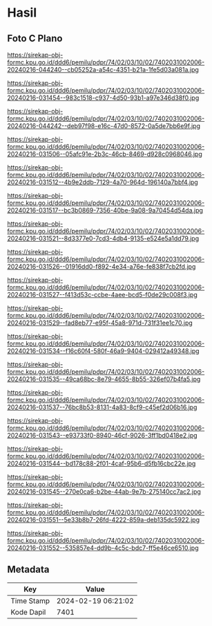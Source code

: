 # Hasil

## Foto C Plano

https://sirekap-obj-formc.kpu.go.id/ddd6/pemilu/pdpr/74/02/03/10/02/7402031002006-20240216-044240--cb05252a-a54c-4351-b21a-1fe5d03a081a.jpg

https://sirekap-obj-formc.kpu.go.id/ddd6/pemilu/pdpr/74/02/03/10/02/7402031002006-20240216-031454--983c1518-c937-4d50-93b1-a97e346d38f0.jpg

https://sirekap-obj-formc.kpu.go.id/ddd6/pemilu/pdpr/74/02/03/10/02/7402031002006-20240216-044242--deb97f98-e16c-47d0-8572-0a5de7bb6e9f.jpg

https://sirekap-obj-formc.kpu.go.id/ddd6/pemilu/pdpr/74/02/03/10/02/7402031002006-20240216-031506--05afc91e-2b3c-46cb-8469-d928c0968046.jpg

https://sirekap-obj-formc.kpu.go.id/ddd6/pemilu/pdpr/74/02/03/10/02/7402031002006-20240216-031512--4b9e2ddb-7129-4a70-964d-196140a7bbf4.jpg

https://sirekap-obj-formc.kpu.go.id/ddd6/pemilu/pdpr/74/02/03/10/02/7402031002006-20240216-031517--bc3b0869-7356-40be-9a08-9a70454d54da.jpg

https://sirekap-obj-formc.kpu.go.id/ddd6/pemilu/pdpr/74/02/03/10/02/7402031002006-20240216-031521--8d3377e0-7cd3-4db4-9135-e524e5a1dd79.jpg

https://sirekap-obj-formc.kpu.go.id/ddd6/pemilu/pdpr/74/02/03/10/02/7402031002006-20240216-031526--01916dd0-f892-4e34-a76e-fe838f7cb2fd.jpg

https://sirekap-obj-formc.kpu.go.id/ddd6/pemilu/pdpr/74/02/03/10/02/7402031002006-20240216-031527--f413d53c-ccbe-4aee-bcd5-f0de29c008f3.jpg

https://sirekap-obj-formc.kpu.go.id/ddd6/pemilu/pdpr/74/02/03/10/02/7402031002006-20240216-031529--fad8eb77-e95f-45a8-971d-731f31ee1c70.jpg

https://sirekap-obj-formc.kpu.go.id/ddd6/pemilu/pdpr/74/02/03/10/02/7402031002006-20240216-031534--f16c60f4-580f-46a9-9404-029412a49348.jpg

https://sirekap-obj-formc.kpu.go.id/ddd6/pemilu/pdpr/74/02/03/10/02/7402031002006-20240216-031535--49ca68bc-8e79-4655-8b55-326ef07b4fa5.jpg

https://sirekap-obj-formc.kpu.go.id/ddd6/pemilu/pdpr/74/02/03/10/02/7402031002006-20240216-031537--76bc8b53-8131-4a83-8cf9-c45ef2d06b16.jpg

https://sirekap-obj-formc.kpu.go.id/ddd6/pemilu/pdpr/74/02/03/10/02/7402031002006-20240216-031543--e93733f0-8940-46cf-9026-3ff1bd0418e2.jpg

https://sirekap-obj-formc.kpu.go.id/ddd6/pemilu/pdpr/74/02/03/10/02/7402031002006-20240216-031544--bd178c88-2f01-4caf-95b6-d5fb16cbc22e.jpg

https://sirekap-obj-formc.kpu.go.id/ddd6/pemilu/pdpr/74/02/03/10/02/7402031002006-20240216-031545--270e0ca6-b2be-44ab-9e7b-275140cc7ac2.jpg

https://sirekap-obj-formc.kpu.go.id/ddd6/pemilu/pdpr/74/02/03/10/02/7402031002006-20240216-031551--5e33b8b7-26fd-4222-859a-deb135dc5922.jpg

https://sirekap-obj-formc.kpu.go.id/ddd6/pemilu/pdpr/74/02/03/10/02/7402031002006-20240216-031552--535857e4-dd9b-4c5c-bdc7-ff5e46ce6510.jpg


## Metadata

| Key        | Value               |
| ---------- | ------------------- |
| Time Stamp | 2024-02-19 06:21:02 |
| Kode Dapil | 7401                |



